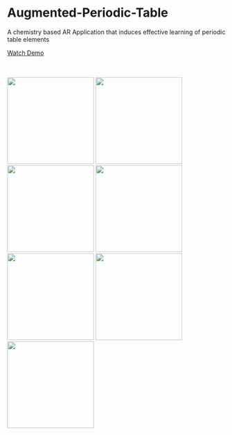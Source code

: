 # Augmented-Periodic-Table
A chemistry based AR Application that induces effective learning of periodic table elements

<a href="https://youtu.be/PIOvL6rHsHs">Watch Demo</a>

<br>
<br>



<img src="https://user-images.githubusercontent.com/47331096/180031017-4c4ee192-0812-434e-b4fd-7471c2a22519.jpg" width="200">

<img src="https://user-images.githubusercontent.com/47331096/180031205-c6e645b9-4de2-4fbe-a71b-e3556d6f9997.jpg" width="200">

<img src="https://user-images.githubusercontent.com/47331096/180031243-f53d9b30-16d9-4202-ac8c-71cd8f3373fe.jpg" width="200">
<img src="https://user-images.githubusercontent.com/47331096/180031086-fa72974c-90e3-43c7-9106-b00cdc849224.jpg" width="200">
<img src="https://user-images.githubusercontent.com/47331096/180031107-32855602-1df8-42e5-9e48-7b58ba01ace7.jpg" width="200">
<img src="https://user-images.githubusercontent.com/47331096/180031124-269c12f3-e00a-44d9-ad82-3bf2d67e8df1.jpg" width="200">
<img src="https://user-images.githubusercontent.com/47331096/180031131-450f044c-43ad-4220-995a-6a263f4b874d.jpg" width="200">

